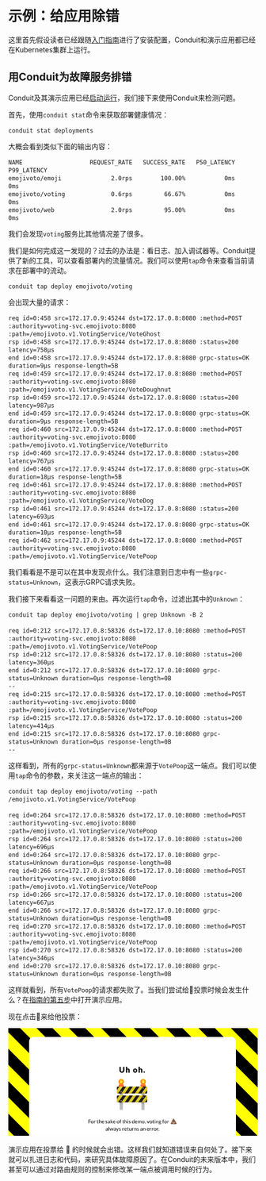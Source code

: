 # 示例：给应用除错

这里首先假设读者已经跟随[入门指南](../getting-started)进行了安装配置，Conduit和演示应用都已经在Kubernetes集群上运行。

## 用Conduit为故障服务排错

Conduit及其演示应用已经[启动运行](../getting-started)，我们接下来使用Conduit来检测问题。

首先，使用`conduit stat`命令来获取部署健康情况：

```
conduit stat deployments
```

大概会看到类似下面的输出内容：

```
NAME                   REQUEST_RATE   SUCCESS_RATE   P50_LATENCY   P99_LATENCY
emojivoto/emoji              2.0rps        100.00%           0ms           0ms
emojivoto/voting             0.6rps         66.67%           0ms           0ms
emojivoto/web                2.0rps         95.00%           0ms           0ms
```

我们会发现`voting`服务比其他情况差了很多。

我们是如何完成这一发现的？过去的办法是：看日志、加入调试器等。Conduit提供了新的工具，可以查看部署内的流量情况。我们可以使用`tap`命令来查看当前请求在部署中的流动。

```
conduit tap deploy emojivoto/voting
```

会出现大量的请求：

```
req id=0:458 src=172.17.0.9:45244 dst=172.17.0.8:8080 :method=POST :authority=voting-svc.emojivoto:8080 :path=/emojivoto.v1.VotingService/VoteGhost
rsp id=0:458 src=172.17.0.9:45244 dst=172.17.0.8:8080 :status=200 latency=758µs
end id=0:458 src=172.17.0.9:45244 dst=172.17.0.8:8080 grpc-status=OK duration=9µs response-length=5B
req id=0:459 src=172.17.0.9:45244 dst=172.17.0.8:8080 :method=POST :authority=voting-svc.emojivoto:8080 :path=/emojivoto.v1.VotingService/VoteDoughnut
rsp id=0:459 src=172.17.0.9:45244 dst=172.17.0.8:8080 :status=200 latency=987µs
end id=0:459 src=172.17.0.9:45244 dst=172.17.0.8:8080 grpc-status=OK duration=9µs response-length=5B
req id=0:460 src=172.17.0.9:45244 dst=172.17.0.8:8080 :method=POST :authority=voting-svc.emojivoto:8080 :path=/emojivoto.v1.VotingService/VoteBurrito
rsp id=0:460 src=172.17.0.9:45244 dst=172.17.0.8:8080 :status=200 latency=767µs
end id=0:460 src=172.17.0.9:45244 dst=172.17.0.8:8080 grpc-status=OK duration=18µs response-length=5B
req id=0:461 src=172.17.0.9:45244 dst=172.17.0.8:8080 :method=POST :authority=voting-svc.emojivoto:8080 :path=/emojivoto.v1.VotingService/VoteDog
rsp id=0:461 src=172.17.0.9:45244 dst=172.17.0.8:8080 :status=200 latency=693µs
end id=0:461 src=172.17.0.9:45244 dst=172.17.0.8:8080 grpc-status=OK duration=10µs response-length=5B
req id=0:462 src=172.17.0.9:45244 dst=172.17.0.8:8080 :method=POST :authority=voting-svc.emojivoto:8080 :path=/emojivoto.v1.VotingService/VotePoop
```

我们看看是不是可以在其中发现点什么。我们注意到日志中有一些`grpc-status=Unknown`，这表示GRPC请求失败。

我们接下来看看这一问题的来由。再次运行`tap`命令，过滤出其中的`Unknown`：

```
conduit tap deploy emojivoto/voting | grep Unknown -B 2

req id=0:212 src=172.17.0.8:58326 dst=172.17.0.10:8080 :method=POST :authority=voting-svc.emojivoto:8080 :path=/emojivoto.v1.VotingService/VotePoop
rsp id=0:212 src=172.17.0.8:58326 dst=172.17.0.10:8080 :status=200 latency=360µs
end id=0:212 src=172.17.0.8:58326 dst=172.17.0.10:8080 grpc-status=Unknown duration=0µs response-length=0B
--
req id=0:215 src=172.17.0.8:58326 dst=172.17.0.10:8080 :method=POST :authority=voting-svc.emojivoto:8080 :path=/emojivoto.v1.VotingService/VotePoop
rsp id=0:215 src=172.17.0.8:58326 dst=172.17.0.10:8080 :status=200 latency=414µs
end id=0:215 src=172.17.0.8:58326 dst=172.17.0.10:8080 grpc-status=Unknown duration=0µs response-length=0B
--
```

这样看到，所有的`grpc-status=Unknown`都来源于`VotePoop`这一端点。我们可以使用`tap`命令的参数，来关注这一端点的输出：

```
conduit tap deploy emojivoto/voting --path /emojivoto.v1.VotingService/VotePoop

req id=0:264 src=172.17.0.8:58326 dst=172.17.0.10:8080 :method=POST :authority=voting-svc.emojivoto:8080 :path=/emojivoto.v1.VotingService/VotePoop
rsp id=0:264 src=172.17.0.8:58326 dst=172.17.0.10:8080 :status=200 latency=696µs
end id=0:264 src=172.17.0.8:58326 dst=172.17.0.10:8080 grpc-status=Unknown duration=0µs response-length=0B
req id=0:266 src=172.17.0.8:58326 dst=172.17.0.10:8080 :method=POST :authority=voting-svc.emojivoto:8080 :path=/emojivoto.v1.VotingService/VotePoop
rsp id=0:266 src=172.17.0.8:58326 dst=172.17.0.10:8080 :status=200 latency=667µs
end id=0:266 src=172.17.0.8:58326 dst=172.17.0.10:8080 grpc-status=Unknown duration=0µs response-length=0B
req id=0:270 src=172.17.0.8:58326 dst=172.17.0.10:8080 :method=POST :authority=voting-svc.emojivoto:8080 :path=/emojivoto.v1.VotingService/VotePoop
rsp id=0:270 src=172.17.0.8:58326 dst=172.17.0.10:8080 :status=200 latency=346µs
end id=0:270 src=172.17.0.8:58326 dst=172.17.0.10:8080 grpc-status=Unknown duration=0µs response-length=0B
```

这样就看到，所有`VotePoop`的请求都失败了。当我们尝试给💩投票时候会发生什么？在[指南的第五步](../getting-started/#step-five)中打开演示应用。

现在点击💩来给他投票：

![Demo application 💩 page](images/emojivoto-poop.png)

演示应用在投票给 💩 的时候就会出错。这样我们就知道错误来自何处了。接下来就可以扎进日志和代码，来研究具体故障原因了。在Conduit的未来版本中，我们甚至可以通过对路由规则的控制来修改某一端点被调用时候的行为。
